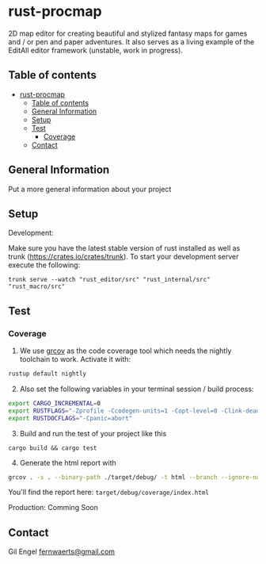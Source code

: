 # rust-procmap
2D map editor for creating beautiful and stylized fantasy maps for games and / or pen and paper adventures. It also serves as a living example of the EditAll editor framework (unstable, work in progress).

## Table of contents
- [rust-procmap](#rust-procmap)
  - [Table of contents](#table-of-contents)
  - [General Information](#general-information)
  - [Setup](#setup)
  - [Test](#test)
    - [Coverage](#coverage)
  - [Contact](#contact)

## General Information
Put a more general information about your project

## Setup
Development:

Make sure you have the latest stable version of rust installed as well as trunk 
(https://crates.io/crates/trunk). 
To start your development server execute the following:
```
trunk serve --watch "rust_editor/src" "rust_internal/src" "rust_macro/src"  
```
## Test
### Coverage
1. We use [grcov](https://github.com/mozilla/grcov) as the code coverage tool which needs the nightly
toolchain to work. Activate it with:
```sh
rustup default nightly
```
2. Also set the following variables in your terminal session / build process:
```sh
export CARGO_INCREMENTAL=0
export RUSTFLAGS="-Zprofile -Ccodegen-units=1 -Copt-level=0 -Clink-dead-code -Coverflow-checks=off -Zpanic_abort_tests -Cpanic=abort"
export RUSTDOCFLAGS="-Cpanic=abort"
```
3. Build and run the test of your project like this
```
cargo build && cargo test
```
4. Generate the html report with
```sh
grcov . -s . --binary-path ./target/debug/ -t html --branch --ignore-not-existing -o ./target/debug/coverage/
```
You'll find the report here: ```target/debug/coverage/index.html```

Production: 
Comming Soon
## Contact
Gil Engel <fernwaerts@gmail.com>
